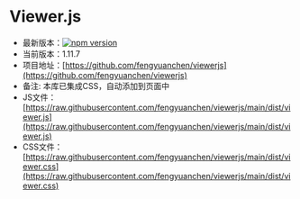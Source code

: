 # Viewer.js

* 最新版本：[![npm version](https://img.shields.io/npm/v/viewerjs/latest.svg)](https://www.npmjs.com/package/viewerjs)
* 当前版本：1.11.7
* 项目地址：[https://github.com/fengyuanchen/viewerjs](https://github.com/fengyuanchen/viewerjs)
* 备注: 本库已集成CSS，自动添加到页面中
* JS文件：[https://raw.githubusercontent.com/fengyuanchen/viewerjs/main/dist/viewer.js](https://raw.githubusercontent.com/fengyuanchen/viewerjs/main/dist/viewer.js)
* CSS文件：[https://raw.githubusercontent.com/fengyuanchen/viewerjs/main/dist/viewer.css](https://raw.githubusercontent.com/fengyuanchen/viewerjs/main/dist/viewer.css)
